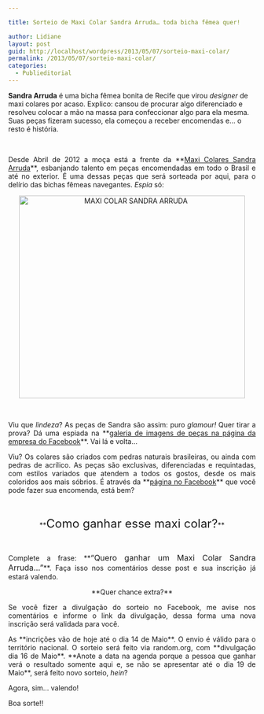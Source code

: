 ```yaml
---

title: Sorteio de Maxi Colar Sandra Arruda… toda bicha fêmea quer!

author: Lidiane
layout: post
guid: http://localhost/wordpress/2013/05/07/sorteio-maxi-colar/
permalink: /2013/05/07/sorteio-maxi-colar/
categories:
  - Publieditorial
---
```

**Sandra Arruda** é uma bicha fêmea bonita de Recife que virou _designer_ de maxi colares por acaso. Explico: cansou de procurar algo diferenciado e resolveu colocar a mão na massa para confeccionar algo para ela mesma. Suas peças fizeram sucesso, ela começou a receber encomendas e… o resto é história.

&nbsp;

<p align="justify">
  Desde Abril de 2012 a moça está a frente da **<a href="https://www.facebook.com/maxicolaresarruda" target="_blank">Maxi Colares Sandra Arruda</a>**, esbanjando talento em peças encomendadas em todo o Brasil e até no exterior. É uma dessas peças que será sorteada por aqui, para o delírio das bichas fêmeas navegantes. <em>Espia</em> só:
</p>

<!--more-->

<p align="center">
  <a href="http://www.trololodemulher.com.br/blog/wp-content/uploads/2013/04/MAXI-COLAR-SANDRA-ARRUDA.jpg"><img class="alignnone size-full wp-image-9391" alt="MAXI COLAR SANDRA ARRUDA" src="http://www.trololodemulher.com.br/blog/wp-content/uploads/2013/04/MAXI-COLAR-SANDRA-ARRUDA.jpg" width="460" height="412" /></a>
</p>

&nbsp;

<p align="justify">
  Viu que <em>lindeza</em>? As peças de Sandra são assim: puro <em>glamour!</em> Quer tirar a prova? Dá uma espiada na **<a href="https://www.facebook.com/maxicolaresarruda/photos_stream" target="_blank">galeria de imagens de peças na página da empresa do Facebook</a>**. Vai lá e volta…
</p>

<p align="justify">
  Viu? Os colares são criados com pedras naturais brasileiras, ou ainda com pedras de acrílico. As peças são exclusivas, diferenciadas e requintadas, com estilos variados que atendem a todos os gostos, desde os mais coloridos aos mais sóbrios. É através da **<a href="https://www.facebook.com/maxicolaresarruda" target="_blank">página no Facebook</a>** que você pode fazer sua encomenda, está bem?
</p>

&nbsp;

<p align="center">
  **<span style="font-size: x-large;">Como ganhar esse maxi colar?</span>**
</p>

&nbsp;

<p align="justify">
  Complete a frase: **<span style="font-size: medium;">“Quero ganhar um Maxi Colar Sandra Arruda&#8230;”</span>**. Faça isso nos comentários desse post e sua inscrição já estará valendo.
</p>

<p style="text-align: center;" align="justify">
  **Quer chance extra?**
</p>

<p align="justify">
  Se você fizer a divulgação do sorteio no Facebook, me avise nos comentários e informe o link da divulgação, dessa forma uma nova inscrição será validada para você.
</p>

<p align="justify">
  As **incrições vão de hoje até o dia 14 de Maio**. O envio é válido para o território nacional. O sorteio será feito via random.org, com **divulgação dia 16 de Maio**. **Anote a data na agenda porque a pessoa que ganhar verá o resultado somente aqui e, se não se apresentar até o dia 19 de Maio**, será feito novo sorteio, <em>hein</em>?
</p>

<p align="justify">
  Agora, sim… valendo!
</p>

<p align="justify">
  Boa sorte!!
</p>